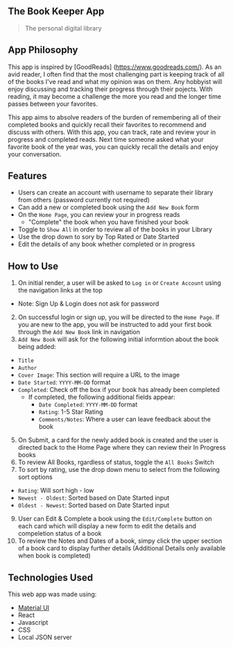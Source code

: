 ## The Book Keeper App

>The personal digital library 

## App Philosophy

This app is inspired by [GoodReads] (https://www.goodreads.com/). As an avid reader, I often find that the most challenging part is keeping track of all of the books I've read and what my opinion was on them. Any hobbyist will enjoy discussing and tracking their progress through their pojects. With reading, it may become a challenge the more you read and the longer time passes between your favorites. 

This app aims to absolve readers of the burden of remembering all of their completed books and quickly recall their favorites to recommend and discuss with others. With this app, you can track, rate and review your in progress and completed reads. Next time someone asked what your favorite book of the year was, you can quickly recall the details and enjoy your conversation. 


## Features
- Users can create an account with username to separate their library from others (password currently not required)
- Can add a new or completed book using the `Add New Book` form
- On the `Home Page`, you can review your in progress reads
  - "Complete" the book when you have finished your book
- Toggle to `Show All` in order to review all of the books in your Library
- Use the drop down to sory by Top Rated or Date Started
- Edit the details of any book whether completed or in progress

## How to Use
1. On initial render, a user will be asked to `Log in` or `Create Account` using the navigation links at the top
  - Note: Sign Up & Login does not ask for password
2. On successful login or sign up, you will be directed to the `Home Page`.
   If you are new to the app, you will be instructed to add your first book through the `Add New Book` link in navigation
4. `Add New Book` will ask for the following initial informtion about the book being added:
  - `Title`
  - `Author`
  - `Cover Image`: This section will require a URL to the image
  - `Date Started`: `YYYY-MM-DD` format
  - `Completed`: Check off the box if your book has already been completed
    - If completed, the following additional fields appear:
      - `Date Completed`: `YYYY-MM-DD` format
      - `Rating`: 1-5 Star Rating
      - `Comments/Notes`: Where a user can leave feedback about the book
5. On Submit, a card for the newly added book is created and the user is directed back to the Home Page where they can review their In Progress books
7. To review All Books, rgardless of status, toggle the `All Books` Switch
8. To sort by rating, use the drop down menu to select from the following sort options
  - `Rating`: Will sort high - low
  - `Newest - Oldest`: Sorted based on Date Started input
  - `Oldest - Newest`: Sorted based on Date Started input
9. User can Edit & Complete a book using the `Edit/Complete` button on each card which will display a new form to edit the details and compeletion status of a book
10. To review the Notes and Dates of a book, simpy click the upper section of a book card to display further details (Additional Details only available when book is completed)


## Technologies Used

This web app was made using:
- [Material UI](https://materializecss.com/) 
- React
- Javascript 
- CSS
- Local JSON server

